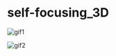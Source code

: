 # self-focusing_3D

![gif1](https://cloud.githubusercontent.com/assets/39191/4741874/9890757a-5a1a-11e4-9a71-3f64bd66b7ab.gif)

![gif2](https://github.com/VasilyevEvgeny/self-focusing_3D/blob/master/gifs/test.gif)
